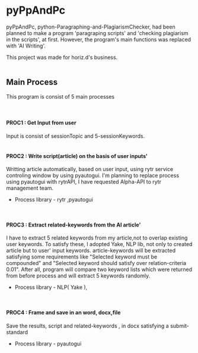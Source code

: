 # pyPpAndPc
pyPpAndPc, python-Paragraphing-and-PlagiarismChecker, had been planned to make a program 'paragraping scripts' and 'checking plagiarism in the scripts', at first.
However, the program's main functions was replaced with 'AI Writing'.
<br>

This project was made for horiz.d's business.
<br><br>


## Main Process
This program is consist of 5 main processes
<br><br><br>


#### PROC1 : Get Input from user
Input is consist of sessionTopic and 5-sessionKeywords.
<br><br>

#### PROC2 : Write script(article) on the basis of user inputs'
Writting article automatically, based on user input, using rytr service controling window by using pyautogui.
I'm planning to replace process using pyautogui with rytrAPI, I have requested Alpha-API to rytr management team.
  *  Process library - rytr ,pyautogui
<br>

#### PROC3 : Extract related-keywords from the AI article'
I have to extract 5 related keywords from my article,not to overlap existing user keywords. To satisfy these, I adopted Yake, NLP lib, not only to created article but to user' input keywords. article-keywords will be extracted satisfying some requirements like "Selected keyword must be compounded" and "Selected keyword should satisfy over relation-criteria 0.01". After all, program will compare two keyword lists which were returned from before process and will extract 5 keywords randomly.
  * Process library - NLP( Yake ),
<br>

#### PROC4 : Frame and save in an word, docx,file
Save the results, script and related-keywords , in docx satisfying a submit-standard
  * Process library - pyautogui
<br>


